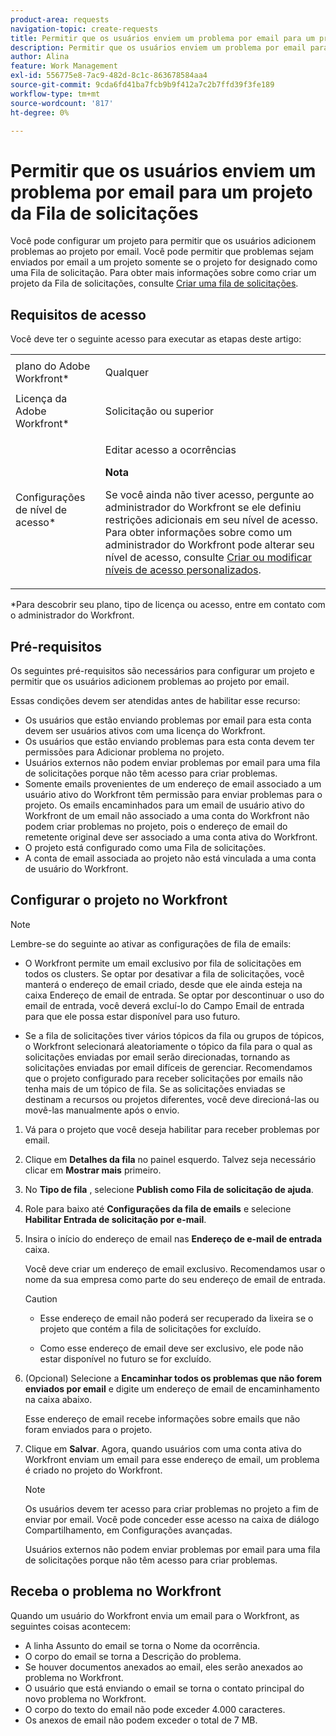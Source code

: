 ```yaml
---
product-area: requests
navigation-topic: create-requests
title: Permitir que os usuários enviem um problema por email para um projeto da Fila de solicitações
description: Permitir que os usuários enviem um problema por email para um projeto da Fila de solicitações
author: Alina
feature: Work Management
exl-id: 556775e8-7ac9-482d-8c1c-863678584aa4
source-git-commit: 9cda6fd41ba7fcb9b9f412a7c2b7ffd39f3fe189
workflow-type: tm+mt
source-wordcount: '817'
ht-degree: 0%

---
```


# Permitir que os usuários enviem um problema por email para um projeto da Fila de solicitações

<!--
<p style="color: #ff1493;" data-mc-conditions="QuicksilverOrClassic.Draft mode">(NOTE:&nbsp;When updating POP account information here, also update information in these articles: Allowing users to reply to email notifications, Configuring Email Notifications, Understanding the Queue Details Tab in a Project )</p>
-->

Você pode configurar um projeto para permitir que os usuários adicionem problemas ao projeto por email. Você pode permitir que problemas sejam enviados por email a um projeto somente se o projeto for designado como uma Fila de solicitação. Para obter mais informações sobre como criar um projeto da Fila de solicitações, consulte [Criar uma fila de solicitações](../../../manage-work/requests/create-and-manage-request-queues/create-request-queue.md).

## Requisitos de acesso

Você deve ter o seguinte acesso para executar as etapas deste artigo:

<table style="table-layout:auto"> 
 <col> 
 </col> 
 <col> 
 </col> 
 <tbody> 
  <tr> 
   <td role="rowheader">plano do Adobe Workfront*</td> 
   <td> <p>Qualquer</p> </td> 
  </tr> 
  <tr> 
   <td role="rowheader">Licença da Adobe Workfront*</td> 
   <td> <p>Solicitação ou superior</p> </td> 
  </tr> 
  <tr> 
   <td role="rowheader">Configurações de nível de acesso*</td> 
   <td> <p>Editar acesso a ocorrências</p> <p><b>Nota</b>

Se você ainda não tiver acesso, pergunte ao administrador do Workfront se ele definiu restrições adicionais em seu nível de acesso. Para obter informações sobre como um administrador do Workfront pode alterar seu nível de acesso, consulte <a href="../../../administration-and-setup/add-users/configure-and-grant-access/create-modify-access-levels.md" class="MCXref xref">Criar ou modificar níveis de acesso personalizados</a>.</p> </td>
</tr> <!--
   <tr data-mc-conditions="QuicksilverOrClassic.Draft mode"> 
    <td role="rowheader">Object permissions</td> 
    <td> <p>To configure the request queue, you must have Manage permissions to the project.</p> <p>For information on requesting additional access, see <a href="../../../workfront-basics/grant-and-request-access-to-objects/request-access.md" class="MCXref xref">Request access to objects </a>.<br></p> </td> 
   </tr>
  --> 
 </tbody> 
</table>

&#42;Para descobrir seu plano, tipo de licença ou acesso, entre em contato com o administrador do Workfront.

## Pré-requisitos

Os seguintes pré-requisitos são necessários para configurar um projeto e permitir que os usuários adicionem problemas ao projeto por email.

Essas condições devem ser atendidas antes de habilitar esse recurso:

* Os usuários que estão enviando problemas por email para esta conta devem ser usuários ativos com uma licença do Workfront.
* Os usuários que estão enviando problemas para esta conta devem ter permissões para Adicionar problema no projeto.
* Usuários externos não podem enviar problemas por email para uma fila de solicitações porque não têm acesso para criar problemas.
* Somente emails provenientes de um endereço de email associado a um usuário ativo do Workfront têm permissão para enviar problemas para o projeto. Os emails encaminhados para um email de usuário ativo do Workfront de um email não associado a uma conta do Workfront não podem criar problemas no projeto, pois o endereço de email do remetente original deve ser associado a uma conta ativa do Workfront.
* O projeto está configurado como uma Fila de solicitações.
* A conta de email associada ao projeto não está vinculada a uma conta de usuário do Workfront.

## Configurar o projeto no Workfront

>[!NOTE]
>
>Lembre-se do seguinte ao ativar as configurações de fila de emails:
>
>* O Workfront permite um email exclusivo por fila de solicitações em todos os clusters. Se optar por desativar a fila de solicitações, você manterá o endereço de email criado, desde que ele ainda esteja na caixa Endereço de email de entrada. Se optar por descontinuar o uso do email de entrada, você deverá excluí-lo do Campo Email de entrada para que ele possa estar disponível para uso futuro.
>
>* Se a fila de solicitações tiver vários tópicos da fila ou grupos de tópicos, o Workfront selecionará aleatoriamente o tópico da fila para o qual as solicitações enviadas por email serão direcionadas, tornando as solicitações enviadas por email difíceis de gerenciar.
>Recomendamos que o projeto configurado para receber solicitações por emails não tenha mais de um tópico de fila. Se as solicitações enviadas se destinam a recursos ou projetos diferentes, você deve direcioná-las ou movê-las manualmente após o envio.

1. Vá para o projeto que você deseja habilitar para receber problemas por email.
1. Clique em **Detalhes da fila** no painel esquerdo. Talvez seja necessário clicar em **Mostrar mais** primeiro.
1. No **Tipo de fila** , selecione **Publish como Fila de solicitação de ajuda**.

1. Role para baixo até **Configurações da fila de emails** e selecione **Habilitar Entrada de solicitação por e-mail**.

1. Insira o início do endereço de email nas **Endereço de e-mail de entrada** caixa.

   Você deve criar um endereço de email exclusivo. Recomendamos usar o nome da sua empresa como parte do seu endereço de email de entrada.

   >[!CAUTION]
   >
   >* Esse endereço de email não poderá ser recuperado da lixeira se o projeto que contém a fila de solicitações for excluído.
   >
   >* Como esse endereço de email deve ser exclusivo, ele pode não estar disponível no futuro se for excluído.
   <!--
   >This was the case previously, but it's not working this way anymore, since August 2022: * Emails forwarded to this email address are not added as issues to the project in&nbsp;Workfront. Only emails created from this email address are added as issues.
   -->

1. (Opcional) Selecione a **Encaminhar todos os problemas que não forem enviados por email** e digite um endereço de email de encaminhamento na caixa abaixo.

   Esse endereço de email recebe informações sobre emails que não foram enviados para o projeto.

1. Clique em **Salvar**. Agora, quando usuários com uma conta ativa do Workfront enviam um email para esse endereço de email, um problema é criado no projeto do Workfront.

   >[!NOTE]
   >
   >Os usuários devem ter acesso para criar problemas no projeto a fim de enviar por email. Você pode conceder esse acesso na caixa de diálogo Compartilhamento, em Configurações avançadas.
   >
   >Usuários externos não podem enviar problemas por email para uma fila de solicitações porque não têm acesso para criar problemas.

## Receba o problema no Workfront

Quando um usuário do Workfront envia um email para o Workfront, as seguintes coisas acontecem:

* A linha Assunto do email se torna o Nome da ocorrência.
* O corpo do email se torna a Descrição do problema.
* Se houver documentos anexados ao email, eles serão anexados ao problema no Workfront.
* O usuário que está enviando o email se torna o contato principal do novo problema no Workfront.
* O corpo do texto do email não pode exceder 4.000 caracteres.
* Os anexos de email não podem exceder o total de 7 MB.
